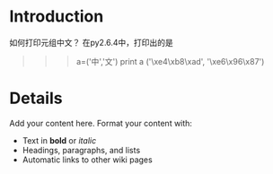 # Introduction #
如何打印元组中文？
在py2.6.4中，打印出的是



>>> a=('中','文')
>>> print a
('\xe4\xb8\xad', '\xe6\x96\x87')

# Details #

Add your content here.  Format your content with:
  * Text in **bold** or _italic_
  * Headings, paragraphs, and lists
  * Automatic links to other wiki pages